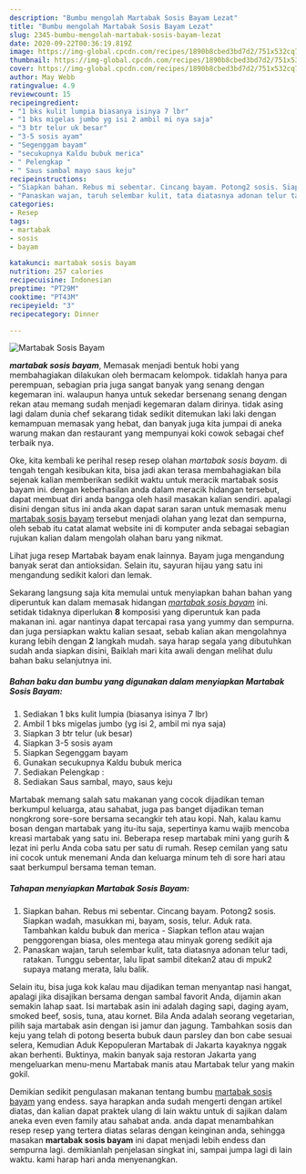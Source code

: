 ```yaml
---
description: "Bumbu mengolah Martabak Sosis Bayam Lezat"
title: "Bumbu mengolah Martabak Sosis Bayam Lezat"
slug: 2345-bumbu-mengolah-martabak-sosis-bayam-lezat
date: 2020-09-22T00:36:19.819Z
image: https://img-global.cpcdn.com/recipes/1890b8cbed3bd7d2/751x532cq70/martabak-sosis-bayam-foto-resep-utama.jpg
thumbnail: https://img-global.cpcdn.com/recipes/1890b8cbed3bd7d2/751x532cq70/martabak-sosis-bayam-foto-resep-utama.jpg
cover: https://img-global.cpcdn.com/recipes/1890b8cbed3bd7d2/751x532cq70/martabak-sosis-bayam-foto-resep-utama.jpg
author: May Webb
ratingvalue: 4.9
reviewcount: 15
recipeingredient:
- "1 bks kulit lumpia biasanya isinya 7 lbr"
- "1 bks migelas jumbo yg isi 2 ambil mi nya saja"
- "3 btr telur uk besar"
- "3-5 sosis ayam"
- "Segenggam bayam"
- "secukupnya Kaldu bubuk merica"
- " Pelengkap "
- " Saus sambal mayo saus keju"
recipeinstructions:
- "Siapkan bahan. Rebus mi sebentar. Cincang bayam. Potong2 sosis. Siapkan wadah, masukkan mi, bayam, sosis, telur. Aduk rata. Tambahkan kaldu bubuk dan merica Siapkan teflon atau wajan penggorengan biasa, oles mentega atau minyak goreng sedikit aja"
- "Panaskan wajan, taruh selembar kulit, tata diatasnya adonan telur tadi, ratakan. Tunggu sebentar, lalu lipat sambil ditekan2 atau di mpuk2 supaya matang merata, lalu balik."
categories:
- Resep
tags:
- martabak
- sosis
- bayam

katakunci: martabak sosis bayam 
nutrition: 257 calories
recipecuisine: Indonesian
preptime: "PT29M"
cooktime: "PT43M"
recipeyield: "3"
recipecategory: Dinner

---
```



![Martabak Sosis Bayam](https://img-global.cpcdn.com/recipes/1890b8cbed3bd7d2/751x532cq70/martabak-sosis-bayam-foto-resep-utama.jpg)

<b><i>martabak sosis bayam</i></b>, Memasak menjadi bentuk hobi yang membahagiakan dilakukan oleh bermacam kelompok. tidaklah hanya para perempuan, sebagian pria juga sangat banyak yang senang dengan kegemaran ini. walaupun hanya untuk sekedar bersenang senang dengan rekan atau memang sudah menjadi kegemaran dalam dirinya. tidak asing lagi dalam dunia chef sekarang tidak sedikit ditemukan laki laki dengan kemampuan memasak yang hebat, dan banyak juga kita jumpai di aneka warung makan dan restaurant yang mempunyai koki cowok sebagai chef terbaik nya.

Oke, kita kembali ke perihal resep resep olahan <i>martabak sosis bayam</i>. di tengah tengah kesibukan kita, bisa jadi akan terasa membahagiakan bila sejenak kalian memberikan sedikit waktu untuk meracik martabak sosis bayam ini. dengan keberhasilan anda dalam meracik hidangan tersebut, dapat membuat diri anda bangga oleh hasil masakan kalian sendiri. apalagi disini dengan situs ini anda akan dapat saran saran untuk memasak menu <u>martabak sosis bayam</u> tersebut menjadi olahan yang lezat dan sempurna, oleh sebab itu catat alamat website ini di komputer anda sebagai sebagian rujukan kalian dalam mengolah olahan baru yang nikmat.

Lihat juga resep Martabak bayam enak lainnya. Bayam juga mengandung banyak serat dan antioksidan. Selain itu, sayuran hijau yang satu ini mengandung sedikit kalori dan lemak.


Sekarang langsung saja kita memulai untuk menyiapkan bahan bahan yang diperuntuk kan dalam memasak hidangan <u><i>martabak sosis bayam</i></u> ini. setidak tidaknya diperlukan <b>8</b> komposisi yang diperuntuk kan pada makanan ini. agar nantinya dapat tercapai rasa yang yummy dan sempurna. dan juga persiapkan waktu kalian sesaat, sebab kalian akan mengolahnya kurang lebih dengan <b>2</b> langkah mudah. saya harap segala yang dibutuhkan sudah anda siapkan disini, Baiklah mari kita awali dengan melihat dulu bahan baku selanjutnya ini.

<!--inarticleads1-->

##### Bahan baku dan bumbu yang digunakan dalam menyiapkan Martabak Sosis Bayam:

1. Sediakan 1 bks kulit lumpia (biasanya isinya 7 lbr)
1. Ambil 1 bks migelas jumbo (yg isi 2, ambil mi nya saja)
1. Siapkan 3 btr telur (uk besar)
1. Siapkan 3-5 sosis ayam
1. Siapkan Segenggam bayam
1. Gunakan secukupnya Kaldu bubuk merica
1. Sediakan  Pelengkap :
1. Sediakan  Saus sambal, mayo, saus keju


Martabak memang salah satu makanan yang cocok dijadikan teman berkumpul keluarga, atau sahabat, juga pas banget dijadikan teman nongkrong sore-sore bersama secangkir teh atau kopi. Nah, kalau kamu bosan dengan martabak yang itu-itu saja, sepertinya kamu wajib mencoba kreasi martabak yang satu ini. Beberapa resep martabak mini yang gurih &amp; lezat ini perlu Anda coba satu per satu di rumah. Resep cemilan yang satu ini cocok untuk menemani Anda dan keluarga minum teh di sore hari atau saat berkumpul bersama teman teman. 

<!--inarticleads2-->

##### Tahapan menyiapkan Martabak Sosis Bayam:

1. Siapkan bahan. Rebus mi sebentar. Cincang bayam. Potong2 sosis. Siapkan wadah, masukkan mi, bayam, sosis, telur. Aduk rata. Tambahkan kaldu bubuk dan merica - Siapkan teflon atau wajan penggorengan biasa, oles mentega atau minyak goreng sedikit aja
1. Panaskan wajan, taruh selembar kulit, tata diatasnya adonan telur tadi, ratakan. Tunggu sebentar, lalu lipat sambil ditekan2 atau di mpuk2 supaya matang merata, lalu balik.


Selain itu, bisa juga kok kalau mau dijadikan teman menyantap nasi hangat, apalagi jika disajikan bersama dengan sambal favorit Anda, dijamin akan semakin lahap saat. Isi martabak asin ini adalah daging sapi, daging ayam, smoked beef, sosis, tuna, atau kornet. Bila Anda adalah seorang vegetarian, pilih saja martabak asin dengan isi jamur dan jagung. Tambahkan sosis dan keju yang telah di potong beserta bubuk daun parsley dan bon cabe sesuai selera, Kemudian Aduk Kepopuleran Martabak di Jakarta kayaknya nggak akan berhenti. Buktinya, makin banyak saja restoran Jakarta yang mengeluarkan menu-menu Martabak manis atau Martabak telur yang makin gokil. 

Demikian sedikit pengulasan makanan tentang bumbu <u>martabak sosis bayam</u> yang endess. saya harapkan anda sudah mengerti dengan artikel diatas, dan kalian dapat praktek ulang di lain waktu untuk di sajikan dalam aneka even even family atau sahabat anda. anda dapat menambahkan resep resep yang tertera diatas selaras dengan keinginan anda, sehingga masakan <b>martabak sosis bayam</b> ini dapat menjadi lebih endess dan sempurna lagi. demikianlah penjelasan singkat ini, sampai jumpa lagi di lain waktu. kami harap hari anda menyenangkan.
